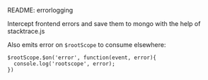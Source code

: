 README: errorlogging

Intercept frontend errors and save them to mongo with the help of stacktrace.js

Also emits error on `$rootScope` to consume elsewhere:

```
$rootScope.$on('error', function(event, error){
  console.log('rootscope', error);
})
```
